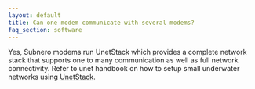 ```yaml
---
layout: default
title: Can one modem communicate with several modems?
faq_section: software
---
```


Yes, Subnero modems run UnetStack which provides a complete network stack that supports one to many communication as well as full network connectivity. Refer to unet handbook on how to setup small underwater networks using [UnetStack](https://unetstack.net/handbook/unet-handbook_setting_up_small_networks.html).

